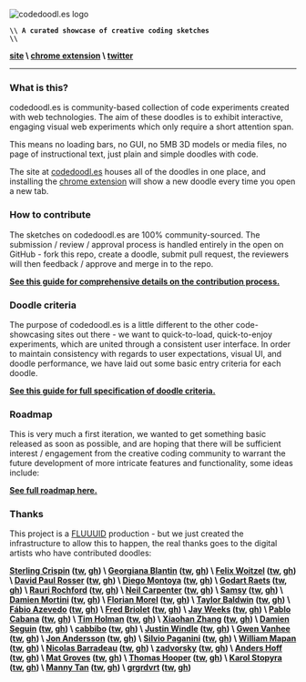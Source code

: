 ![codedoodl.es logo](http://assets.codedoodl.es/readme_logo.png?1)

<code>**\\\\ A curated showcase of creative coding sketches \\\\**</code>

**[site](http://codedoodl.es) \\ [chrome extension](https://chrome.google.com/webstore/detail/codedoodles/hhfnbfhcojlgbojpphigjibpjkccfikh) \\ [twitter](http://twitter.com/codedoodl_es)**

___

### What is this?

codedoodl.es is community-based collection of code experiments created with web technologies. The aim of these doodles is to exhibit interactive, engaging visual web experiments which only require a short attention span.

This means no loading bars, no GUI, no 5MB 3D models or media files, no page of instructional text, just plain and simple doodles with code.

The site at [codedoodl.es](http://codedoodl.es) houses all of the doodles in one place, and installing the [chrome extension](https://chrome.google.com/webstore/detail/codedoodles/hhfnbfhcojlgbojpphigjibpjkccfikh) will show a new doodle every time you open a new tab.

### How to contribute

The sketches on codedoodl.es are 100% community-sourced. The submission / review / approval process is handled entirely in the open on GitHub - fork this repo, create a doodle, submit pull request, the reviewers will then feedback / approve and merge in to the repo.

**[See this guide for comprehensive details on the contribution process.](docs/contributing.md)**

### Doodle criteria

The purpose of codedoodl.es is a little different to the other code-showcasing sites out there - we want to quick-to-load, quick-to-enjoy experiments, which are united through a consistent user interface. In order to maintain consistency with regards to user expectations, visual UI, and doodle performance, we have laid out some basic entry criteria for each doodle.

**[See this guide for full specification of doodle criteria.](docs/criteria.md)**

### Roadmap

This is very much a first iteration, we wanted to get something basic released as soon as possible, and are hoping that there will be sufficient interest / engagement from the creative coding community to warrant the future development of more intricate features and functionality, some ideas include:

**[See full roadmap here.](docs/roadmap.md)**

### Thanks

This project is a [FLUUUID](http://FLUUU.ID) production - but we just created the infrastructure to allow this to happen, the real thanks goes to the digital artists who have contributed doodles:

**[Sterling Crispin](http://www.sterlingcrispin.com) ([tw](http://twitter.com/sterlingcrispin), [gh](http://github.com/sterlingcrispin)) \ [Georgiana Blantin](http://codepen.io/giana/) ([tw](http://twitter.com/gianablantin), [gh](http://github.com/GianaB)) \ [Felix Woitzel](http://www.cake23.de) ([tw](http://twitter.com/Flexi23), [gh](http://github.com/Flexi23)) \ [David Paul Rosser](http://ivxvixviii.io) ([tw](http://twitter.com/ivxvixviii), [gh](http://github.com/ivxvixviii)) \ [Diego Montoya](http://www.diego-montoya.com) ([tw](http://twitter.com/diego_montoya_), [gh](http://github.com/montoyadiego)) \ [Godart Raets](http://www.gdart.be/intro.html) ([tw](http://twitter.com/SirSmoooth), [gh](http://github.com/SirGodart)) \ [Rauri Rochford](http://www.esquemedia.com) ([tw](http://twitter.com/raurir), [gh](http://github.com/raurir)) \ [Neil Carpenter](http://neilcarpenter.com) ([tw](http://twitter.com/neilcarpenter), [gh](http://github.com/neilcarpenter)) \ [Samsy](http://samsy.ninja) ([tw](http://twitter.com/Samsyyyy), [gh](http://github.com/Samsy)) \ [Damien Mortini](http://damienmortini.me.uk) ([tw](http://twitter.com/d_m_m_n_), [gh](http://github.com/dmmn)) \ [Florian Morel](http://ayamflow.fr) ([tw](http://twitter.com/ayamflow), [gh](http://github.com/ayamflow)) \ [Taylor Baldwin](https://tbaldw.in) ([tw](http://twitter.com/taylorbaldwin), [gh](http://github.com/rolyatmax)) \ [Fábio Azevedo](http://icantcontrolmyego.net) ([tw](http://twitter.com/naso), [gh](http://github.com/naso)) \ [Fred Briolet](http://fredericbriolet.com/) ([tw](http://twitter.com/fredbriolet), [gh](http://github.com/FredericBriolet)) \ [Jay Weeks](http://jayweeks.com) ([tw](http://twitter.com/jpweeks), [gh](http://github.com/jpweeks)) \ [Pablo Cabana](http://caostar.com/thoughts/) ([tw](http://twitter.com/pablocabana), [gh](http://github.com/caostar)) \ [Tim Holman](http://tholman.com) ([tw](http://twitter.com/twholman), [gh](http://github.com/tholman)) \ [Xiaohan Zhang](http://www.hellochar.com/) ([tw](http://twitter.com/hellocharlien), [gh](http://github.com/hellochar)) \ [Damien Seguin](http://dmnsgn.me/) ([tw](http://twitter.com/dmnsgn), [gh](http://github.com/dmnsgn)) \ [cabbibo](http://cabbi.bo) ([tw](http://twitter.com/cabbibo), [gh](http://github.com/cabbibo)) \ [Justin Windle](http://soulwire.co.uk) ([tw](http://twitter.com/soulwire), [gh](http://github.com/soulwire)) \ [Gwen Vanhee](http://nocomputer.be) ([tw](http://twitter.com/wearenocomputer), [gh](http://github.com/gwenvanhee)) \ [Jon Andersson](http://jonandersson.se) ([tw](http://twitter.com/andersson_jon), [gh](http://github.com/j0n)) \ [Silvio Paganini](http://s2paganini.com) ([tw](http://twitter.com/silviopaganini), [gh](http://github.com/silviopaganini)) \ [William Mapan](http://wllmpn.com/) ([tw](http://twitter.com/williamapan), [gh](http://github.com/williamapan)) \ [Nicolas Barradeau](http://www.barradeau.com) ([tw](http://twitter.com/nicoptere), [gh](http://github.com/nicoptere)) \ [zadvorsky](http://www.zadvorsky.com) ([tw](http://twitter.com/zadvorsky), [gh](http://github.com/zadvorsky)) \ [Anders Hoff](http://inconvergent.net) ([tw](http://twitter.com/inconvergent), [gh](http://github.com/inconvergent)) \ [Mat Groves](http://www.goodboydigital.com/) ([tw](http://twitter.com/doormat23), [gh](http://github.com/GoodBoyDigital)) \ [Thomas Hooper](http://www.stainlessvision.com/) ([tw](http://twitter.com/tdhooper), [gh](http://github.com/tdhooper)) \ [Karol Stopyra](http://stopyransky.com) ([tw](http://twitter.com/stopyransky), [gh](http://github.com/stopyransky)) \ [Manny Tan](http://uncontrol.com) ([tw](http://twitter.com/mannytan), [gh](http://github.com/mannytan)) \ [grgrdvrt](http://www.grgrdvrt.com) ([tw](http://twitter.com/grgrdvrt), [gh](http://github.com/grgrdvrt))**